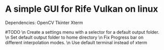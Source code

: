  # A simple GUI for Rife Vulkan on linux
Dependencies:
OpenCV
Tkinter
Xterm

#TODO \n
Create a settings menu with a selector for a default output folder. \n
Set default output folder to home directory \n 
Fix Progress bar on different interpolation modes. \n
Use default terminal instead of xterm
